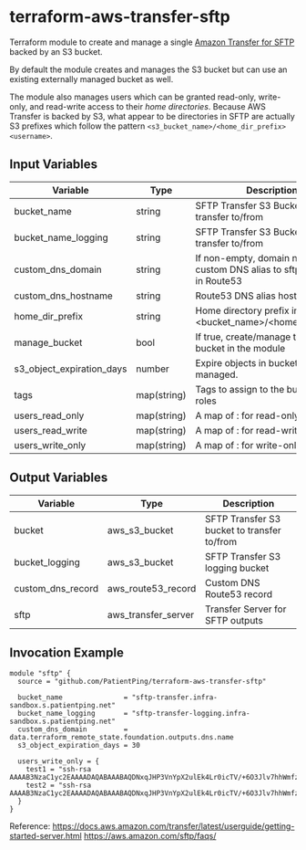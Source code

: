# terraform-aws-transfer-sftp

Terraform module to create and manage a single [Amazon Transfer for SFTP](https://aws.amazon.com/sftp/) backed by an S3 bucket.

By default the module creates and manages the S3 bucket but can use an existing externally managed bucket as well.

The module also manages users which can be granted read-only, write-only, and read-write access to their _home directories_.  Because AWS Transfer is backed by S3, what appear to be directories in SFTP are actually S3 prefixes which follow the pattern `<s3_bucket_name>/<home_dir_prefix><username>`.

## Input Variables

| Variable                            | Type        | Description                                                                    | Default      | Required |
| ----------------------------------- | ----------- |--------------------------------------------------------------------------------| ------------ | -------- |
| bucket_name                         | string      | SFTP Transfer S3 Bucket to transfer to/from                                    | none         | yes      |
| bucket_name_logging                 | string      | SFTP Transfer S3 Bucket to transfer to/from                                    | none         | yes      |
| custom_dns_domain                   | string      | If non-empty, domain name for custom DNS alias to sftp endpoint in Route53     | ""           | no       |
| custom_dns_hostname                 | string      | Route53 DNS alias hostname                                                     | "sftp"       | no       |
| home_dir_prefix                     | string      | Home directory prefix in S3 - <bucket_name>/<home_dir_prefix><username>        | "home/"      | no       |
| manage_bucket                       | bool        | If true, create/manage the S3 bucket in the module                             | True         | no       |
| s3_object_expiration_days           | number      | Expire objects in bucket if managed.                                           | null         | no       |
| tags                                | map(string) | Tags to assign to the buckets and roles                                        | {}           | no       |
| users_read_only                     | map(string) | A map of <username>:<ssh-key> for read-only users                              | {}           | no       |
| users_read_write                    | map(string) | A map of <username>:<ssh-key> for read-write users                             | {}           | no       |
| users_write_only                    | map(string) | A map of <username>:<ssh-key> for write-only users                             | {}           | no       |

## Output Variables

| Variable                            | Type                | Description                                                             |
| ----------------------------------- | ------------------- |------------------------------------------------------------------------ |
| bucket                              | aws_s3_bucket       | SFTP Transfer S3 bucket to transfer to/from                             |
| bucket_logging                      | aws_s3_bucket       | SFTP Transfer S3 logging bucket                                         |
| custom_dns_record                   | aws_route53_record  | Custom DNS Route53 record                                               |
| sftp                                | aws_transfer_server | Transfer Server for SFTP outputs                                        |


## Invocation Example

```
module "sftp" {
  source = "github.com/PatientPing/terraform-aws-transfer-sftp"

  bucket_name               = "sftp-transfer.infra-sandbox.s.patientping.net"
  bucket_name_logging       = "sftp-transfer-logging.infra-sandbox.s.patientping.net"
  custom_dns_domain         = data.terraform_remote_state.foundation.outputs.dns.name
  s3_object_expiration_days = 30

  users_write_only = {
    test1 = "ssh-rsa AAAAB3NzaC1yc2EAAAADAQABAAABAQDNxqJHP3VnYpX2ulEk4Lr0icTV/+6O3Jlv7hhWmfz4BfW1Q55CFmyJTwo336L2RYzM67r2kXtaoHDclfmWqFt+zulRdkEMVA+ofHj0wbl680t633kXakOuEHE3/tlPh/MnRBwM6VqAi3ZZhnMJ9R/+Bdulegfu0b9fwOpAE/s3e2XOXsGx6+1wzzLiUnEnvT2MoB/9KasU7pQvZTM5vwX4+tqyULjKUJ3U4e2r8LAXkEVy+Rq+5uhfVADi8qvtJPoEVui5EWfKCyTC9zvgaNoBs6/sK2h0BrKpCaaZ7dSywF9AyM36fZa/cMl2QNQitGfiywWuaHS78jsKmRSR5cyF",
    test2 = "ssh-rsa AAAAB3NzaC1yc2EAAAADAQABAAABAQDNxqJHP3VnYpX2ulEk4Lr0icTV/+6O3Jlv7hhWmfz4BfW1Q55CFmyJTwo336L2RYzM67r2kXtaoHDclfmWqFt+zulRdkEMVA+ofHj0wbl680t633kXakOuEHE3/tlPh/MnRBwM6VqAi3ZZhnMJ9R/+Bdulegfu0b9fwOpAE/s3e2XOXsGx6+1wzzLiUnEnvT2MoB/9KasU7pQvZTM5vwX4+tqyULjKUJ3U4e2r8LAXkEVy+Rq+5uhfVADi8qvtJPoEVui5EWfKCyTC9zvgaNoBs6/sK2h0BrKpCaaZ7dSywF9AyM36fZa/cMl2QNQitGfiywWuaHS78jsjdansfnoe"
  }
}
```

Reference:
https://docs.aws.amazon.com/transfer/latest/userguide/getting-started-server.html
https://aws.amazon.com/sftp/faqs/
